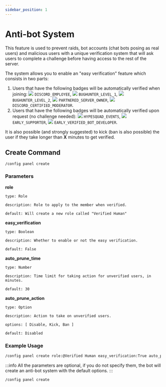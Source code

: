 ```yaml
---
sidebar_position: 1
---
```


# Anti-bot System

This feature is used to prevent raids, bot accounts (chat bots posing as real users) and malicious users with a unique verification system that will ask users to complete a challenge before having access to the rest of the server.

The system allows you to enable an "easy verification" feature which consists in two parts:
1. Users that have the following badges will be automatically verified when joining: ![][DISCORD_EMPLOYEE] `DISCORD_EMPLOYEE`, ![][BUGHUNTER_LEVEL_1] `BUGHUNTER_LEVEL_1`, ![][BUGHUNTER_LEVEL_2] `BUGHUNTER_LEVEL_2`, ![][PARTNERED_SERVER_OWNER] `PARTNERED_SERVER_OWNER`, ![][DISCORD_CERTIFIED_MODERATOR] `DISCORD_CERTIFIED_MODERATOR`.
2. Users that have the following badges will be automatically verified upon request (no challenge needed):  ![][HYPESQUAD_EVENTS] `HYPESQUAD_EVENTS`, ![][EARLY_SUPPORTER] `EARLY_SUPPORTER`, ![][EARLY_VERIFIED_BOT_DEVELOPER] `EARLY_VERIFIED_BOT_DEVELOPER`.

It is also possible (and strongly suggested) to kick (ban is also possible) the user if they take longer than **X** minutes to get verified.

## Create Command

```
/config panel create
```

### Parameters

**role**

    type: Role

    description: Role to apply to the member when verified.

    default: Will create a new role called "Verified Human"

**easy_verification**

    type: Boolean

    description: Whether to enable or not the easy verification.

    default: False

**auto_prune_time**

    type: Number

    description: Time limit for taking action for unverified users, in minutes.
        
    default: 30

**auto_prune_action**

    type: Option

    description: Action to take on unverified users.

    options: [ Disable, Kick, Ban ]

    default: Disabled

### Example Usage

```md
/config panel create role:@Verified Human easy_verification:True auto_prune_time:5 auto_prune_action:Kick 
```

:::info
All the parameters are optional, if you do not specify them, the bot will create an anti-bot system with the default options.
:::

```md
/config panel create
```

[DISCORD_EMPLOYEE]: /img/DISCORD_EMPLOYEE.svg
[PARTNERED_SERVER_OWNER]: /img/PARTNERED_SERVER_OWNER.svg
[BUGHUNTER_LEVEL_1]: /img/BUGHUNTER_LEVEL_1.svg
[BUGHUNTER_LEVEL_2]: /img/BUGHUNTER_LEVEL_2.svg
[DISCORD_CERTIFIED_MODERATOR]: /img/DISCORD_CERTIFIED_MODERATOR.svg
[HYPESQUAD_EVENTS]: /img/HYPESQUAD_EVENTS.svg
[EARLY_SUPPORTER]: /img/EARLY_SUPPORTER.svg
[EARLY_VERIFIED_BOT_DEVELOPER]: /img/EARLY_VERIFIED_BOT_DEVELOPER.svg